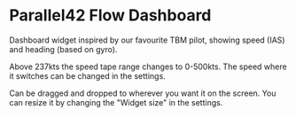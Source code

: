 # Parallel42 Flow Dashboard

Dashboard widget inspired by our favourite TBM pilot, showing speed (IAS) and heading (based on gyro).

Above 237kts the speed tape range changes to 0-500kts. The speed where it switches can be changed in the settings.

Can be dragged and dropped to wherever you want it on the screen. You can resize it by changing the "Widget size" in the settings.
